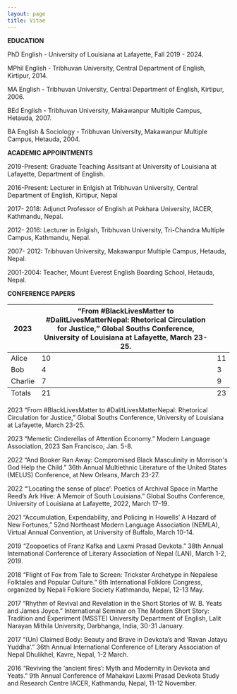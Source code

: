 ```yaml
---
layout: page
title: Vitae
---
```

**EDUCATION** 

PhD English - University of Louisiana at Lafayette, Fall 2019 -  2024. 

MPhil English - Tribhuvan University, Central Department of English, Kirtipur, 2014. 

MA English - Tribhuvan University, Central Department of English, Kirtipur, 2006.

BEd English - Tribhuvan University, Makawanpur Multiple Campus, Hetauda, 2007.  

BA English & Sociology - Tribhuvan University, Makawanpur Multiple Campus, Hetauda, 2004.

**ACADEMIC APPOINTMENTS** 

2019-Present:	Graduate Teaching Assitsant at University of Louisiana at Lafayette, Department of English.   

2016-Present:	Lecturer in Enlgish at Tribhuvan University, Central Department of English, Kirtipur, Nepal 

2017- 2018: Adjunct Professor of English at Pokhara University, IACER, Kathmandu, Nepal. 

2012- 2016: Lecturer in Enlgish, Tribhuvan University, Tri-Chandra Multiple Campus, Kathmandu, Nepal. 

2007- 2012: Tribhuvan University, Makawanpur Multiple Campus, Hetauda, Nepal.  

2001-2004: Teacher, Mount Everest English Boarding School, Hetauda, Nepal.

**CONFERENCE PAPERS**

<table>
  <thead>
    <tr>
      <th>2023</th>
      <th>“From #BlackLivesMatter to #DalitLivesMatterNepal: Rhetorical Circulation for Justice,” Global Souths Conference, University of Louisiana at Lafayette, March 23-25. </th>
    </tr>
  </thead>
  <tfoot>
    <tr>
      <td>Totals</td>
      <td>21</td>
      <td>23</td>
    </tr>
  </tfoot>
  <tbody>
    <tr>
      <td>Alice</td>
      <td>10</td>
      <td>11</td>
    </tr>
    <tr>
      <td>Bob</td>
      <td>4</td>
      <td>3</td>
    </tr>
    <tr>
      <td>Charlie</td>
      <td>7</td>
      <td>9</td>
    </tr>
  </tbody>
</table>



2023	“From #BlackLivesMatter to #DalitLivesMatterNepal: Rhetorical Circulation for Justice,” Global Souths Conference, University of Louisiana at Lafayette, March 23-25. 

2023	“Memetic Cinderellas of Attention Economy.” Modern Language Association, 2023 San Francisco, Jan. 5-8. 

2022	“And Booker Ran Away: Compromised Black Masculinity in Morrison's God Help 			the Child.” 36th Annual Multiethnic Literature of the United States (MELUS) Conference, 			at New 	Orleans, March 23-27. 

2022	“‘Locating the sense of place’: Poetics of Archival Space in Marthe Reed’s Ark Hive: A Memoir of South Louisiana.” Global Souths Conference, University of Louisiana at Lafayette, 2022, March 17-19.  

2021	“Accumulation, Expendability, and Policing in Howells’ A Hazard of New Fortunes,” 52nd Northeast Modern Language Association (NEMLA), Virtual Annual Convention, at University of Buffalo, March 10-14.  

2019	“Zoopoetics of Franz Kafka and Laxmi Prasad Devkota.” 38th Annual International Conference of Literary Association of Nepal (LAN), March 1-2, 2019. 

2018	“Flight of Fox from Tale to Screen: Trickster Archetype in Nepalese Folktales and Popular Culture.” 6th International Folklore Congress, organized by Nepali Folklore Society Kathmandu, Nepal, 12-13 May.  

2017 “Rhythm of Revival and Revelation in the Short Stories of W. B. Yeats and James Joyce.” International Seminar on The Modern Short Story: Tradition and Experiment (MSSTE) University Department of English, Lalit Narayan Mithila University, Darbhanga, India, 30-31 January.  

2017 	“(Un) Claimed Body: Beauty and Brave in Devkota’s and ‘Ravan Jatayu Yuddha’.” 36th Annual International Conference of Literary Association of Nepal Dhulikhel, Kavre, Nepal, 1-2 March. 

2016	“Reviving the ‘ancient fires’: Myth and Modernity in Devkota and Yeats.” 9th Annual Conference of Mahakavi Laxmi Prasad Devkota Study and Research Centre IACER, Kathmandu, Nepal, 11-12 November.   
